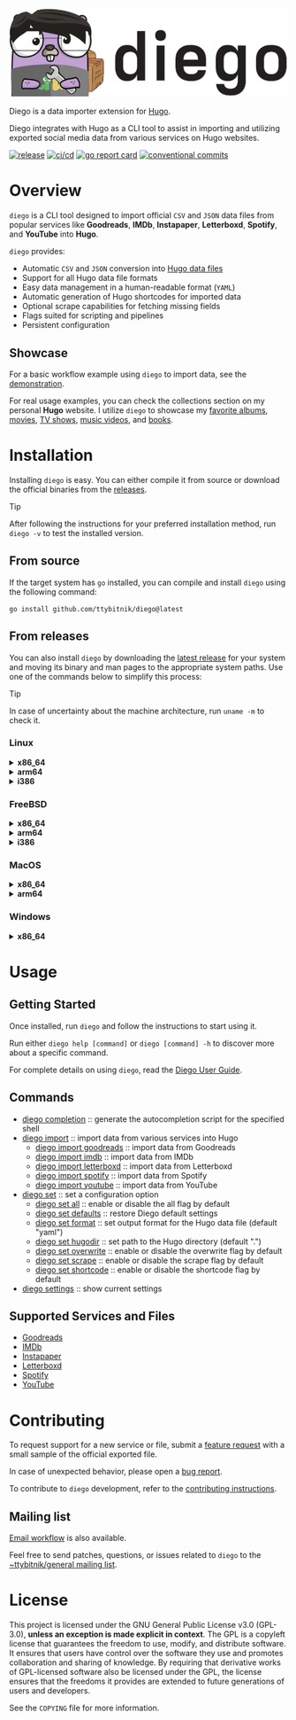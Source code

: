 ![diego](assets/diego_header.png)

Diego is a data importer extension for [Hugo](https://gohugo.io/).

Diego integrates with Hugo as a CLI tool to assist in importing and utilizing exported social media data from various services on Hugo websites.

[![release](https://img.shields.io/github/v/release/ttybitnik/diego)](https://github.com/ttybitnik/diego/releases/latest)
[![ci/cd](https://github.com/ttybitnik/diego/actions/workflows/cicd.yaml/badge.svg)](https://github.com/ttybitnik/diego/actions/workflows/cicd.yaml)
[![go report card](https://goreportcard.com/badge/github.com/ttybitnik/diego)](https://goreportcard.com/report/github.com/ttybitnik/diego)
[![conventional commits](https://img.shields.io/badge/conventional%20commits-1.0.0-%23FE5196?logo=conventionalcommits&logoColor=white)](https://conventionalcommits.org)
<!-- [!["buy me a coffee"](https://img.shields.io/badge/buy_me_a_coffee-ttybitnik-FFDD00?logo=buymeacoffee&labelColor=gray&logoColor=FFFFFF)](https://buymeacoffee.com/ttybitnik) -->

# Overview

`diego` is a CLI tool designed to import official `CSV` and `JSON` data files from popular services like **Goodreads**, **IMDb**, **Instapaper**, **Letterboxd**, **Spotify**, and **YouTube** into **Hugo**.

`diego` provides:
- Automatic `CSV` and `JSON` conversion into [Hugo data files](https://gohugo.io/templates/data-templates/)
- Support for all Hugo data file formats
- Easy data management in a human-readable format (`YAML`)
- Automatic generation of Hugo shortcodes for imported data
- Optional scrape capabilities for fetching missing fields
- Flags suited for scripting and pipelines
- Persistent configuration

## Showcase

For a basic workflow example using `diego` to import data, see the [demonstration](docs/demonstration.md).

For real usage examples, you can check the collections section on my personal **Hugo** website. I utilize `diego` to showcase my [favorite albums](https://eternodevir.com/dg/albums/), [movies](https://eternodevir.com/dg/movies/), [TV shows](https://eternodevir.com/dg/tv-shows/), [music videos](https://eternodevir.com/dg/music-videos/), and [books](https://eternodevir.com/dg/books/).

# Installation

Installing `diego` is easy. You can either compile it from source or download the official binaries from the [releases](https://github.com/ttybitnik/diego/releases).

> [!TIP]
> After following the instructions for your preferred installation method, run `diego -v` to test the installed version.

## From source

If the target system has `go` installed, you can compile and install `diego` using the following command:

```shell
go install github.com/ttybitnik/diego@latest
```

## From releases

You can also install `diego` by downloading the [latest release](https://github.com/ttybitnik/diego/releases/latest) for your system and moving its binary and man pages to the appropriate system paths. Use one of the commands below to simplify this process:

> [!TIP]
> In case of uncertainty about the machine architecture, run `uname -m` to check it.

### Linux

<details>
<summary><b>x86_64</b></summary>

```shell
curl -L https://github.com/ttybitnik/diego/releases/latest/download/diego_0.3.0_Linux_x86_64.tar.gz | tar -xzvf - -C /tmp/ && cp /tmp/diego ~/.local/bin/ && cp /tmp/man/*.1 ~/.local/share/man/man1/ # x-release-please-version
```

</details>
<details>
<summary><b>arm64</b></summary>

```shell
curl -L https://github.com/ttybitnik/diego/releases/latest/download/diego_0.3.0_Linux_arm64.tar.gz | tar -xzvf - -C /tmp/ && cp /tmp/diego ~/.local/bin/ && cp /tmp/man/*.1 ~/.local/share/man/man1/ # x-release-please-version
```

</details>
<details>
<summary><b>i386</b></summary>

```shell
curl -L https://github.com/ttybitnik/diego/releases/latest/download/diego_0.3.0_Linux_i386.tar.gz | tar -xzvf - -C /tmp/ && cp /tmp/diego ~/.local/bin/ && cp /tmp/man/*.1 ~/.local/share/man/man1/ # x-release-please-version
```

</details>

### FreeBSD

<details>
<summary><b>x86_64</b></summary>

```shell
curl -L https://github.com/ttybitnik/diego/releases/latest/download/diego_0.3.0_Freebsd_x86_64.tar.gz | tar -xzvf - -C /tmp/ && cp /tmp/diego ~/.local/bin/ && cp /tmp/man/*.1 ~/.local/share/man/man1/ # x-release-please-version
```

</details>
<details>
<summary><b>arm64</b></summary>

```shell
curl -L https://github.com/ttybitnik/diego/releases/latest/download/diego_0.3.0_Freebsd_arm64.tar.gz | tar -xzvf - -C /tmp/ && cp /tmp/diego ~/.local/bin/ && cp /tmp/man/*.1 ~/.local/share/man/man1/ # x-release-please-version
```

</details>
<details>
<summary><b>i386</b></summary>

```shell
curl -L https://github.com/ttybitnik/diego/releases/latest/download/diego_0.3.0_Freebsd_i386.tar.gz | tar -xzvf - -C /tmp/ && cp /tmp/diego ~/.local/bin/ && cp /tmp/man/*.1 ~/.local/share/man/man1/ # x-release-please-version
```

</details>

### MacOS

<details>
<summary><b>x86_64</b></summary>

```shell
curl -L https://github.com/ttybitnik/diego/releases/latest/download/diego_0.3.0_Darwin_x86_64.tar.gz | tar -xzvf - -C /tmp/ && cp /tmp/diego ~/.local/bin/ && cp /tmp/man/*.1 ~/.local/share/man/man1/ # x-release-please-version
```

</details>
<details>
<summary><b>arm64</b></summary>

```shell
curl -L https://github.com/ttybitnik/diego/releases/latest/download/diego_0.3.0_Darwin_arm64.tar.gz | tar -xzvf - -C /tmp/ && cp /tmp/diego ~/.local/bin/ && cp /tmp/man/*.1 ~/.local/share/man/man1/ # x-release-please-version
```

</details>

### Windows

<details>
<summary><b>x86_64</b></summary>

```powershell
Invoke-WebRequest -Uri "https://github.com/ttybitnik/diego/releases/latest/download/diego_0.3.0_Windows_x86_64.zip" -OutFile "$env:USERPROFILE\Downloads\diego_x86_64.zip" # x-release-please-version
```

</details>

# Usage

## Getting Started

Once installed, run `diego` and follow the instructions to start using it.

Run either `diego help [command]` or `diego [command] -h` to discover more about a specific command.

For complete details on using `diego`, read the [Diego User Guide](docs/user_guide.md).

## Commands

- [diego completion](docs/user_guide.md#diego-completion) :: generate the autocompletion script for the specified shell
- [diego import](docs/user_guide.md#diego-import) :: import data from various services into Hugo
  - [diego import goodreads](docs/user_guide.md#diego-import-goodreads) :: import data from Goodreads
  - [diego import imdb](docs/user_guide.md#diego-import-imdb) :: import data from IMDb
  - [diego import letterboxd](docs/user_guide.md#diego-import-letterboxd) :: import data from Letterboxd
  - [diego import spotify](docs/user_guide.md#diego-import-spotify) :: import data from Spotify
  - [diego import youtube](docs/user_guide.md#diego-import-youtube) :: import data from YouTube
- [diego set](docs/user_guide.md#diego-set) :: set a configuration option
  - [diego set all](docs/user_guide.md#diego-set-all) :: enable or disable the all flag by default
  - [diego set defaults](docs/user_guide.md#diego-set-defaults) :: restore Diego default settings
  - [diego set format](docs/user_guide.md#diego-set-format) :: set output format for the Hugo data file (default "yaml")
  - [diego set hugodir](docs/user_guide.md#diego-set-hugodir) :: set path to the Hugo directory (default ".")
  - [diego set overwrite](docs/user_guide.md#diego-set-overwrite) :: enable or disable the overwrite flag by default
  - [diego set scrape](docs/user_guide.md#diego-set-scrape) :: enable or disable the scrape flag by default
  - [diego set shortcode](docs/user_guide.md#diego-set-shortcode) :: enable or disable the shortcode flag by default
- [diego settings](docs/user_guide.md#diego-settings) :: show current settings

## Supported Services and Files

- [Goodreads](docs/user_guide.md#goodreads)
- [IMDb](docs/user_guide.md#imdb)
- [Instapaper](docs/user_guide.md#instapaper)
- [Letterboxd](docs/user_guide.md#letterboxd)
- [Spotify](docs/user_guide.md#spotify)
- [YouTube](docs/user_guide.md#youtube)

# Contributing

To request support for a new service or file, submit a [feature request](https://github.com/ttybitnik/diego/issues/new?assignees=&labels=enhancement&projects=&template=feature_request.md&title=) with a small sample of the official exported file.

In case of unexpected behavior, please open a [bug report](https://github.com/ttybitnik/diego/issues/new?assignees=&labels=bug&projects=&template=bug_report.md&title=).

To contribute to `diego` development, refer to the [contributing instructions](CONTRIBUTING.md).

## Mailing list

[Email workflow](https://git-send-email.io/) is also available.

Feel free to send patches, questions, or issues related to `diego` to the [~ttybitnik/general mailing list](https://lists.sr.ht/~ttybitnik/general).

# License

This project is licensed under the GNU General Public License v3.0 (GPL-3.0), **unless an exception is made explicit in context**. The GPL is a copyleft license that guarantees the freedom to use, modify, and distribute software. It ensures that users have control over the software they use and promotes collaboration and sharing of knowledge. By requiring that derivative works of GPL-licensed software also be licensed under the GPL, the license ensures that the freedoms it provides are extended to future generations of users and developers.

See the `COPYING` file for more information.
